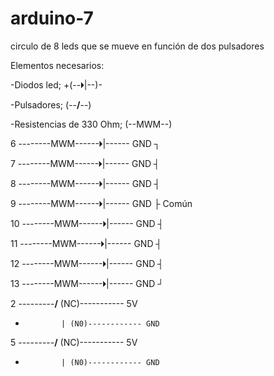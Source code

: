 # arduino-7
circulo de 8 leds que se mueve en función de dos pulsadores

Elementos necesarios:

-Diodos led; +(--🞂|--)-

-Pulsadores; (--__/__--)

-Resistencias de 330 Ohm; (--MWM--)

6 --------MWM------🞂|------ GND ┐

7 --------MWM------🞂|------ GND ┤

8 --------MWM------🞂|------ GND ┤

9 --------MWM------🞂|------ GND ├ Común

10 --------MWM------🞂|------ GND ┤

11 --------MWM------🞂|------ GND ┤

12 --------MWM------🞂|------ GND ┤

13 --------MWM------🞂|------ GND ┘

2 ---------__/__ (NC)----------- 5V

-             | (N0)------------ GND
              
5 ---------__/__ (NC)----------- 5V

-             | (N0)------------ GND
                 
